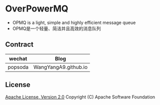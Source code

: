 # OverPowerMQ
* OPMQ is a light, simple and highly efficient message queue
* OPMQ是一个轻量、简洁并且高效的消息队列
  
## Contract
wechat | Blog
---|---
popsoda | WangYangA9.github.io

## License
[Apache License, Version 2.0](http://www.apache.org/licenses/LICENSE-2.0.html) Copyright (C) Apache Software Foundation
